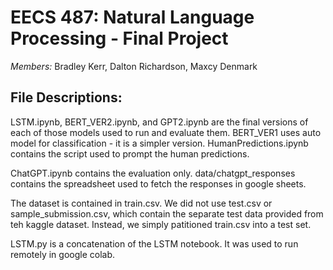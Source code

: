 # EECS 487: Natural Language Processing - Final Project  
*Members:* Bradley Kerr, Dalton Richardson, Maxcy Denmark

## File Descriptions:
LSTM.ipynb, BERT_VER2.ipynb, and GPT2.ipynb are the final versions of each of those models used to run and evaluate them. BERT_VER1 uses auto model for classification - it is a simpler version. HumanPredictions.ipynb contains the script used to prompt the human predictions.

ChatGPT.ipynb contains the evaluation only. data/chatgpt_responses contains the spreadsheet used to fetch the responses in google sheets.

The dataset is contained in train.csv. We did not use test.csv or sample_submission.csv, which contain the separate test data provided from teh kaggle dataset. Instead, we simply patitioned train.csv into a test set.

LSTM.py is a concatenation of the LSTM notebook. It was used to run remotely in google colab. 
